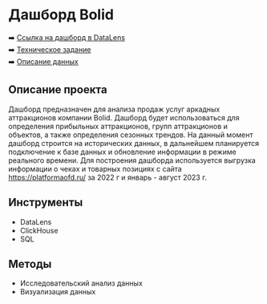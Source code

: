 # Дашборд Bolid


➡️ [Ссылка на дашборд в DataLens](https://datalens.yandex/jl14ttmqxsxw8)  
➡️ [Техническое задание](https://github.com/mechfil/pet_projects/blob/main/Dashboard%20Bolid/technical_requirements.pdf)  
➡️ [Описание данных](https://github.com/mechfil/pet_projects/blob/main/Dashboard%20Bolid/data_description.pdf)  


## Описание проекта
Дашборд предназначен для анализа продаж услуг аркадных аттракционов компании Bolid. Дашборд будет использоваться для определения прибыльных аттракционов, групп аттракционов и объектов, а также определения сезонных трендов. На данный момент дашборд строится на исторических данных, в дальнейшем планируется подключение к базе данных и обновление информации в режиме реального времени. Для построения дашборда используется выгрузка информации о чеках и товарных позициях с сайта https://platformaofd.ru/ за 2022 г и январь - август 2023 г.

## Инструменты
- DataLens
- ClickHouse
- SQL

## Методы
- Исследовательский анализ данных
- Визуализация данных
